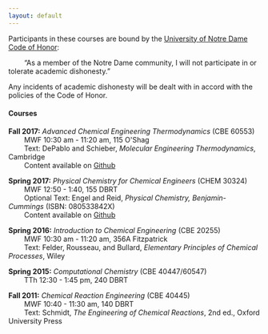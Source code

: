 ```yaml
---
layout: default
---
```

Participants in these courses are bound by the [University of Notre Dame Code of Honor](http://www.nd.edu/~hnrcode/):  

&nbsp;&nbsp;&nbsp;&nbsp;&nbsp;&nbsp;&nbsp;&nbsp;“As a member of the Notre Dame community, I will not participate in or tolerate academic dishonesty.”  

Any incidents of academic dishonesty will be dealt with in accord with the policies of the Code of Honor.

#### Courses
**Fall 2017:** *Advanced Chemical Engineering Thermodynamics* (CBE 60553)  
&nbsp;&nbsp;&nbsp;&nbsp;&nbsp;&nbsp;&nbsp;&nbsp;MWF 10:30 am - 11:20 am, 115 O'Shag     
&nbsp;&nbsp;&nbsp;&nbsp;&nbsp;&nbsp;&nbsp;&nbsp;Text: DePablo and Schieber, *Molecular Engineering Thermodynamics*, Cambridge   
&nbsp;&nbsp;&nbsp;&nbsp;&nbsp;&nbsp;&nbsp;&nbsp;Content available on [Github](https://github.com/wmfschneider/CBE60553)  


**Spring 2017:** *Physical Chemistry for Chemical Engineers* (CHEM 30324)  
&nbsp;&nbsp;&nbsp;&nbsp;&nbsp;&nbsp;&nbsp;&nbsp;MWF 12:50 - 1:40, 155 DBRT  
&nbsp;&nbsp;&nbsp;&nbsp;&nbsp;&nbsp;&nbsp;&nbsp;Optional Text: Engel and Reid, *Physical Chemistry, Benjamin-Cummings* (ISBN: 080533842X)  
&nbsp;&nbsp;&nbsp;&nbsp;&nbsp;&nbsp;&nbsp;&nbsp;Content available on [Github](https://github.com/wmfschneider/CHE30324)    


**Spring 2016:** *Introduction to Chemical Engineering* (CBE 20255)  
&nbsp;&nbsp;&nbsp;&nbsp;&nbsp;&nbsp;&nbsp;&nbsp;MWF 10:30 am - 11:20 am, 356A Fitzpatrick  
&nbsp;&nbsp;&nbsp;&nbsp;&nbsp;&nbsp;&nbsp;&nbsp;Text: Felder, Rousseau, and Bullard, *Elementary Principles of Chemical Processes*, Wiley  

**Spring 2015:** *Computational Chemistry* (CBE 40447/60547)  
&nbsp;&nbsp;&nbsp;&nbsp;&nbsp;&nbsp;&nbsp;&nbsp;TTh 12:30 - 1:45 pm, 240 DBRT  

**Fall 2011:** *Chemical Reaction Engineering* (CBE 40445)  
&nbsp;&nbsp;&nbsp;&nbsp;&nbsp;&nbsp;&nbsp;&nbsp;MWF 10:40 - 11:30 am, 140 DBRT  
&nbsp;&nbsp;&nbsp;&nbsp;&nbsp;&nbsp;&nbsp;&nbsp;Text: Schmidt, *The Engineering of Chemical Reactions*, 2nd ed., Oxford University Press  

